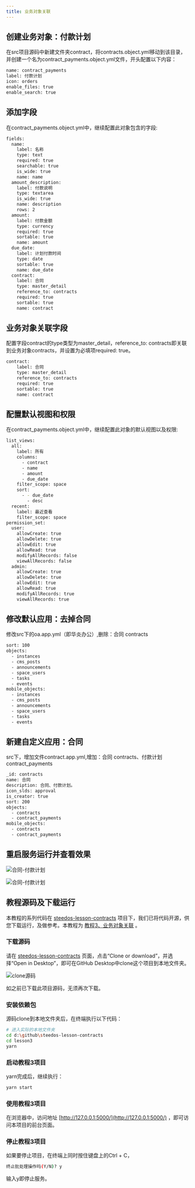 ```yaml
---
title: 业务对象关联
---
```


## 创建业务对象：付款计划

在src项目源码中新建文件夹contract，将contracts.object.yml移动到该目录，并创建一个名为contract_payments.object.yml文件，开头配置以下内容：

``` bash
name: contract_payments
label: 付款计划
icon: orders
enable_files: true
enable_search: true
```

## 添加字段

在contract_payments.object.yml中，继续配置此对象包含的字段:

``` bash
fields:
  name:
    label: 名称
    type: text
    required: true
    searchable: true
    is_wide: true
    name: name
  amount_description:
    label: 付款说明
    type: textarea
    is_wide: true
    name: description
    rows: 2
  amount:
    label: 付款金额
    type: currency
    required: true
    sortable: true
    name: amount
  due_date:
    label: 计划付款时间
    type: date
    sortable: true
    name: due_date
  contract:
    label: 合同
    type: master_detail
    reference_to: contracts
    required: true
    sortable: true
    name: contract
```

## 业务对象关联字段

配置字段contract的type类型为master_detail，reference_to: contracts即关联到业务对象contracts，并设置为必填项required: true。

``` bash
contract:
    label: 合同
    type: master_detail
    reference_to: contracts
    required: true
    sortable: true
    name: contract
```

## 配置默认视图和权限

在contract_payments.object.yml中，继续配置此对象的默认视图以及权限:

``` bash
list_views:
  all:
    label: 所有
    columns:
      - contract
      - name
      - amount
      - due_date
    filter_scope: space
    sort:
      - - due_date
        - desc
  recent:
    label: 最近查看
    filter_scope: space
permission_set:
  user:
    allowCreate: true
    allowDelete: true
    allowEdit: true
    allowRead: true
    modifyAllRecords: false
    viewAllRecords: false
  admin:
    allowCreate: true
    allowDelete: true
    allowEdit: true
    allowRead: true
    modifyAllRecords: true
    viewAllRecords: true
```

## 修改默认应用：去掉合同

修改src下的oa.app.yml（即华炎办公）,删除：合同 contracts

```bash
sort: 100
objects: 
  - instances
  - cms_posts
  - announcements
  - space_users
  - tasks
  - events
mobile_objects: 
  - instances
  - cms_posts
  - announcements
  - space_users
  - tasks
  - events
```

## 新建自定义应用：合同

src下，增加文件contract.app.yml,增加：合同 contracts、付款计划 contract_payments

```bash
_id: contracts
name: 合同
description: 合同、付款计划。
icon_slds: approval
is_creator: true
sort: 200
objects: 
  - contracts
  - contract_payments
mobile_objects:
  - contracts
  - contract_payments
```

## 重启服务运行并查看效果

![合同-付款计划](/assets/guide_5.png)

![合同-付款计划](/assets/guide_6.png)

## 教程源码及下载运行

本教程的系列代码在 [steedos-lesson-contracts](https://github.com/steedos/steedos-lesson-contracts) 项目下，我们已将代码开源，供您下载运行，及做参考。本教程为 [教程3、业务对象关联](https://github.com/steedos/steedos-lesson-contracts/tree/master/lesson3) 。

### 下载源码

请在 [steedos-lesson-contracts](https://github.com/steedos/steedos-lesson-contracts) 页面，点击“Clone or download”，并选择“Open in Desktop”，即可在GitHub Desktop中clone这个项目到本地文件夹。

![clone源码](/assets/clone.png)

如之前已下载此项目源码，无须再次下载。

### 安装依赖包
源码clone到本地文件夹后，在终端执行以下代码：
```bash
# 进入实际的本地文件夹
cd d:\github\steedos-lesson-contracts
cd lesson3
yarn
```

### 启动教程3项目
yarn完成后，继续执行：
```bash
yarn start
```

### 使用教程3项目

在浏览器中，访问地址 [http://127.0.0.1:5000/](http://127.0.0.1:5000/) ，即可访问本项目的前台页面。

### 停止教程3项目
如果要停止项目，在终端上同时按住键盘上的Ctrl + C，
```bash
终止批处理操作吗(Y/N)? y
```
输入y即停止服务。

